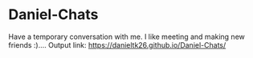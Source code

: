 # Daniel-Chats
Have a temporary conversation with me. I like meeting and making new friends :)....
Output link: https://danieltk26.github.io/Daniel-Chats/
